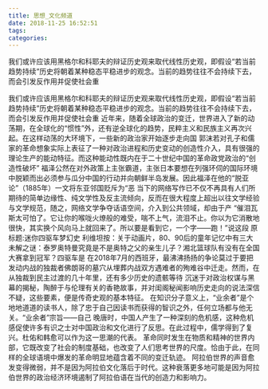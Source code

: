 ```yaml
---
title: 思想_文化频道
date: 2018-11-25 16:52:51
tags: 
categories: 
---
```

我们或许应该用黑格尔和科耶夫的辩证历史观来取代线性历史观，即假设“若当前趋势持续”历史将朝着某种稳态平稳进步的观念。当前的趋势往往不会持续下去，而会引发反作用并促使社会重
<!-- more -->
我们或许应该用黑格尔和科耶夫的辩证历史观来取代线性历史观，即假设“若当前趋势持续”历史将朝着某种稳态平稳进步的观念。当前的趋势往往不会持续下去，而会引发反作用并促使社会重
近年来，随着全球政治的变迁，世界进入了新的动荡期，在全球化的“惯性”外，还有逆全球化的趋势，民粹主义和民族主义再次兴起。在这样动荡的大环境下，一些新的政治家开始逐步走向国
郭沫若对孔子和儒家的革命想象实际上表征了一种对政治进程和历史变动的创造性介入，具有很强的理论生产的能动特征。而这种能动性既内在于二十世纪中国的革命政党政治的“创造性破坏”
福泽公然在对外政策上主张霸道，主张日本要想在列强环伺的国际环境中脱颖而出必须参与瓜分中国的行动并向朝鲜半岛发展。因此福泽在他的“脱亚论”（1885年）一文将东亚邻国贬斥为“恶
当下的网络写作已不仅不再具有人们所期待的简单边缘性、纯文学性及反主流倾向，反而在很大程度上超出以往文学经验与文学规范，随之，网络文学争夺话语空间，介入到公共领域，却由于产
“催泪瓦斯太可怕了。它让你的喉咙火燎般的难受，喘不上气，流泪不止。你以为它消散地很快，其实换个风向马上就回来了。所以要是看到它，一个字——跑！”说这段
原标题:迷你四驱车梦幻史    利维坦按：关于动画片，80、90后的童年记忆中有三大未解之谜：泰罗奥特曼究竟是不是奥特之父的亲生儿子？湘北篮球队有没有在全国大赛拿到冠军？四驱车是
在2018年7月的西班牙，最沸沸扬扬的争论莫过于要把发动内战的独裁者佛朗哥的墓穴从埋葬内战双方遇难者的殉难谷中迁走。然而，在从独裁到民主过渡的几十年里，还有多少历史的遗骸等待
沉迷于对政治权谋与黑幕的揭秘，陶醉于与伦理有关的香艳故事，并对闺阁秘闻影响历史走向的说法深信不疑，这些要素，便是传奇史观的基本特征。
在知识分子意义上，“业余者”是个地地道道的读书人，除了忠于自己因读书而获得的智识之外，任何立场都与他无关。“业余者”宗旨——自己
晚唐时，中国人产生了一种深刻的危机感，这种危机感促使许多有识之士对中国政治和文化进行了反思。在此过程中，儒学得到了复兴。杜佑和韩愈可以作为这一思潮的代表。
革命同时发生在物质和精神的世界内部，它既改变了社会的制度基础，也改变了人们思考世界的尺度。恰由于此，在同样的全球语境中爆发的革命明显地蕴含着不同的变迁轨迹。
阿拉伯世界的声音愈发变得微弱，并不是因为阿拉伯文化落后于时代。这种衰落更多地可能是因为阿拉伯世界的政治经济环境遏制了阿拉伯语在当代的创造力和影响力。
